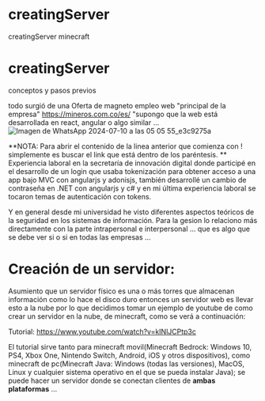 # creatingServer
creatingServer minecraft

# creatingServer
conceptos y pasos previos

todo surgió de una Oferta de magneto empleo
web "principal de la empresa" https://mineros.com.co/es/ 
"supongo que la web está desarrollada en react, angular o algo similar ...
![Imagen de WhatsApp 2024-07-10 a las 05 05 55_e3c9275a](https://github.com/joserendonu/creatingServer/assets/77242735/9a2505d9-2c86-477e-9873-7832ffb757f4)

**NOTA: Para abrir el contenido de la linea anterior que comienza con ! simplemente es buscar el link que está dentro de los paréntesis.
**
Experiencia laboral en la secretaría de innovación digital donde participé en el desarrollo de un login que usaba tokenización para obtener acceso a una app bajo MVC con angularjs y adonisjs, también desarrollé un cambio de contraseña en .NET con angularjs y c# y en mi última experiencia laboral se tocaron temas de autenticación con tokens.

Y en general desde mi universidad he visto diferentes aspectos teóricos de la seguridad en los sistemas de información.
Para la gesion lo relaciono más directamente con la parte intrapersonal e interpersonal ...
que es algo que se debe ver si o si en todas las empresas ...

# Creación de un servidor:

Asumiento que un servidor físico es una o más torres que almacenan información como lo hace el disco duro entonces un servidor web es llevar esto a la nube por lo que decidimos tomar un ejemplo de youtube de como crear un servidor en la nube, de minecraft, como se verá a continuación:

Tutorial: https://www.youtube.com/watch?v=kINlJCPtp3c

El tutorial sirve tanto para minecraft movil(Minecraft Bedrock: Windows 10, PS4, Xbox One, Nintendo Switch, Android, iOS y otros dispositivos), como minecraft de pc(Minecraft Java: Windows (todas las versiones), MacOS, Linux y cualquier sistema operativo en el que se pueda instalar Java); se puede hacer un servidor donde se conectan clientes de **ambas plataformas** ...







